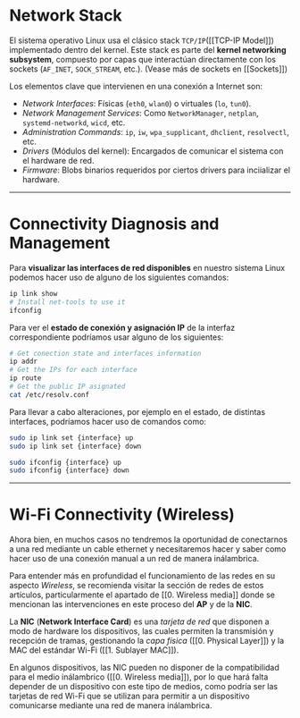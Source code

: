 # Network Stack

El sistema operativo Linux usa el clásico stack `TCP/IP`([[TCP-IP Model]]) implementado dentro del kernel. Este stack es parte del **kernel networking subsystem**, compuesto por capas que interactúan directamente con los sockets (`AF_INET`, `SOCK_STREAM`, etc.). (Vease más de sockets en [[Sockets]])

Los elementos clave que intervienen en una conexión a Internet son:

- *Network Interfaces*: Físicas (`eth0`, `wlan0`) o virtuales (`lo`, `tun0`).
- *Network Management Services*: Como `NetworkManager`, `netplan`, `systemd-networkd`, `wicd`, etc.
- *Administration Commands*: `ip`, `iw`, `wpa_supplicant`, `dhclient`, `resolvectl`, etc.
- *Drivers* (Módulos del kernel): Encargados de comunicar el sistema con el hardware de red.
- *Firmware*: Blobs binarios requeridos por ciertos drivers para inciializar el hardware.

---
# Connectivity Diagnosis and Management

Para **visualizar las interfaces de red disponibles** en nuestro sistema Linux podemos hacer uso de alguno de los siguientes comandos:

```bash
ip link show
# Install net-tools to use it 
ifconfig
```

Para ver el **estado de conexión y asignación IP** de la interfaz correspondiente podríamos usar alguno de los siguientes:

```bash
# Get conection state and interfaces information
ip addr
# Get the IPs for each interface
ip route
# Get the public IP asignated
cat /etc/resolv.conf
```

Para llevar a cabo alteraciones, por ejemplo en el estado, de distintas interfaces, podríamos hacer uso de comandos como:

```bash
sudo ip link set {interface} up
sudo ip link set {interface} down

sudo ifconfig {interface} up
sudo ifconfig {interface} down
```

----
# Wi-Fi Connectivity (Wireless)

Ahora bien, en muchos casos no tendremos la oportunidad de conectarnos a una red mediante un cable ethernet y necesitaremos hacer y saber como hacer uso de una conexión manual a un red de manera inálambrica.

Para entender más en profundidad el funcionamiento de las redes en su aspecto *Wireless*, se recomienda visitar la sección de redes de estos artículos, particularmente el apartado de [[0. Wireless media]] donde se mencionan las intervenciones en este proceso del **AP** y de la **NIC**.

La **NIC** (**Network Interface Card**) es una *tarjeta de red* que disponen a modo de hardware los dispositivos, las cuales permiten la transmisión y recepción de tramas, gestionando la *capa física* ([[0. Physical Layer]]) y la MAC del estándar Wi-Fi ([[1. Sublayer MAC]]).

En algunos dispositivos, las NIC pueden no disponer de la compatibilidad para el medio inálambrico ([[0. Wireless media]]), por lo que hará falta depender de un dispositivo con este tipo de medios, como podría ser las tarjetas de red Wi-Fi que se utilizan para permitir a un dispositivo comunicarse mediante una red de manera inálambrica.


